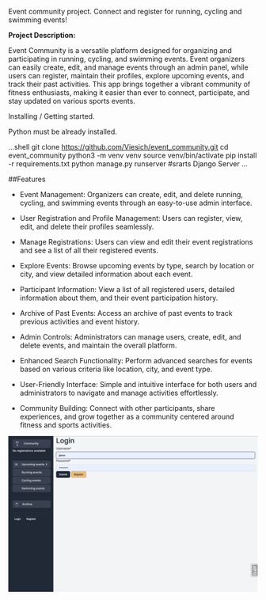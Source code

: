 Event community project.
Connect and register for running, cycling and swimming events!

**Project Description:**

Event Community is a versatile platform designed for organizing and
participating in running, cycling, and swimming events. Event organizers
can easily create, edit, and manage events through an admin panel, while
users can register, maintain their profiles, explore upcoming events, and
track their past activities. This app brings together a vibrant community
of fitness enthusiasts, making it easier than ever to connect, participate,
and stay updated on various sports events.



Installing / Getting started.

Python must be already installed.

...shell
git clone https://github.com/Viesich/event_community.git
cd event_community
python3 -m venv venv
source venv/bin/activate
pip install -r requirements.txt
python manage.py runserver   #srarts Django Server
...

##Features
* Event Management: Organizers can create, edit, and delete running,
cycling, and swimming events through an easy-to-use admin interface.

* User Registration and Profile Management: Users can register, view,
edit, and delete their profiles seamlessly.

* Manage Registrations: Users can view and edit their event registrations
and see a list of all their registered events.

* Explore Events: Browse upcoming events by type, search by location or city,
and view detailed information about each event.

* Participant Information: View a list of all registered users, detailed
information about them, and their event participation history.

* Archive of Past Events: Access an archive of past events to track previous
activities and event history.

* Admin Controls: Administrators can manage users, create, edit, and delete
events, and maintain the overall platform.

* Enhanced Search Functionality: Perform advanced searches for events based
on various criteria like location, city, and event type.

* User-Friendly Interface: Simple and intuitive interface for both users
and administrators to navigate and manage activities effortlessly.

* Community Building: Connect with other participants, share experiences,
and grow together as a community centered around fitness and sports activities.


![website interface](demo.png)